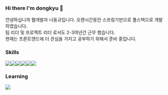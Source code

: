### Hi there I'm dongkyu 👋

안녕하십니까 웹개발자 나동규입니다.
오랜시간동안 스프링기반으로 풀스택으로 개발하였습니다. <br>
팀 리더 및 프로젝트 리더 로서도 2-3여년간 근무 했습니다. <br>
현재는 프론트엔드에 더 관심을 가지고 공부하기 위해서 준비 중입니다.


### Skills
<div style="display:flex;">
  <img src="https://img.shields.io/badge/spring-007396?style=for-the-badge&logo=spring&logoColor=green">
  <img src="https://img.shields.io/badge/jpa-007396?style=for-the-badge&logo=jpa&logoColor=green">
  <img src="https://img.shields.io/badge/java-007396?style=for-the-badge&logo=JAVA&logoColor=white">
  <img src="https://img.shields.io/badge/javascript-007396?style=for-the-badge&logo=javascript&logoColor=yellow">
  <img src="https://img.shields.io/badge/typescript-007396?style=for-the-badge&logo=typescript&logoColor=skyblue">
  <img src="https://img.shields.io/badge/svelte-007396?style=for-the-badge&logo=svelte&logoColor=orange">
</div>

### Learning
<div style="display:flex;">
  <img src="https://img.shields.io/badge/react-007396?style=for-the-badge&logo=react&logoColor=blue">
</div>
